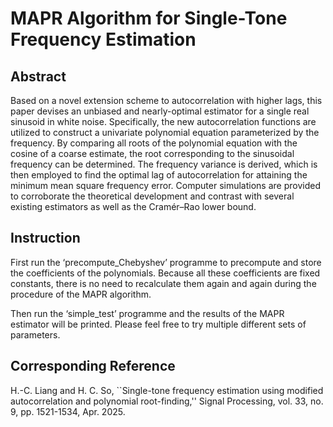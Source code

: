 # MAPR Algorithm for Single-Tone Frequency Estimation
 ## Abstract
 Based on a novel extension scheme to autocorrelation with higher lags, this paper devises an unbiased and nearly-optimal estimator for a single real sinusoid in white noise. Specifically, the new autocorrelation functions are utilized to construct a univariate polynomial equation parameterized by the frequency. By comparing all roots of the polynomial equation with the cosine of a coarse estimate, the root corresponding to the sinusoidal frequency can be determined. The frequency variance is derived, which is then employed to find the optimal lag of autocorrelation for attaining the minimum mean square frequency error. Computer simulations are provided to corroborate the theoretical development and contrast with several existing estimators as well as the Cramér–Rao lower bound.
 ## Instruction
 First run the ‘precompute_Chebyshev’ programme to precompute and store the coefficients of the polynomials. Because all these coefficients are fixed constants, there is no need to recalculate them again and again during the procedure of the MAPR algorithm. 
 
 Then run the ‘simple_test’ programme and the results of the MAPR estimator will be printed. Please feel free to try multiple different sets of parameters.
 ## Corresponding Reference
 H.-C. Liang and H. C. So, ``Single-tone frequency estimation using modified autocorrelation and polynomial root-finding,'' Signal Processing, vol. 33, no. 9, pp. 1521-1534, Apr. 2025.

